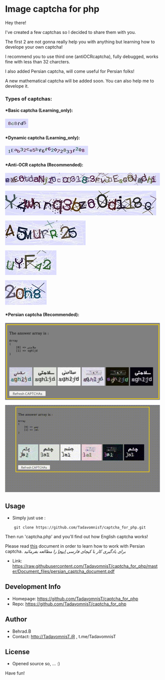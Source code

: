 # Image captcha for php

Hey there!

I've created a few captchas so I decided to share them with you.

The first 2 are not gonna really help you with anything but learning how to develope your own captcha!

I recommend you to use third one (antiOCRcaptcha), fully debugged, works fine with less than 32 charcters.

I also added Persian captcha, will come useful for Persian folks!

A new mathematical captcha will be added soon.
You can also help me to develope it.

### Types of captchas:
#### *Basic captcha (Learning_only):
![basicCaptcha](https://raw.githubusercontent.com/TadavomnisT/captcha_for_php/master/Document_files/basicCaptcha.jpeg)


#### *Dynamic captcha (Learning_only):
![dynamicBasicCaptcha](https://raw.githubusercontent.com/TadavomnisT/captcha_for_php/master/Document_files/dynamicBasicCaptcha.jpeg)


#### *Anti-OCR captcha (Recommended):
![antiOCRcaptcha_32](https://raw.githubusercontent.com/TadavomnisT/captcha_for_php/master/Document_files/antiOCRcaptcha_32.jpeg)

![antiOCRcaptcha_16](https://raw.githubusercontent.com/TadavomnisT/captcha_for_php/master/Document_files/antiOCRcaptcha_16.jpeg)

![antiOCRcaptcha_8](https://raw.githubusercontent.com/TadavomnisT/captcha_for_php/master/Document_files/antiOCRcaptcha_8.jpeg)

![antiOCRcaptcha_5](https://raw.githubusercontent.com/TadavomnisT/captcha_for_php/master/Document_files/antiOCRcaptcha_5.jpeg)

![antiOCRcaptcha_4](https://raw.githubusercontent.com/TadavomnisT/captcha_for_php/master/Document_files/antiOCRcaptcha_4.jpeg)


#### *Persian captcha (Recommended):
![persian_captchca](https://raw.githubusercontent.com/TadavomnisT/captcha_for_php/master/Document_files/example.png)

![persian_captcha_image](https://raw.githubusercontent.com/TadavomnisT/captcha_for_php/master/Document_files/example.gif)



## Usage
* Simply just use :
```
    git clone https://github.com/TadavomnisT/captcha_for_php.git
```

Then run 'captcha.php' and you'll find out how English captcha works!

Please read [this](https://raw.githubusercontent.com/TadavomnisT/captcha_for_php/master/Document_files/persian_captcha_document.pdf) document in order to learn how to work with Persian captcha.
*برای یادگیری کار با کپچای فارسی [اینجا](https://raw.githubusercontent.com/TadavomnisT/captcha_for_php/master/Document_files/persian_captcha_document.pdf) را مطالعه بفرمائید*
* Link: https://raw.githubusercontent.com/TadavomnisT/captcha_for_php/master/Document_files/persian_captcha_document.pdf 

## Development Info
* Homepage: https://github.com/TadavomnisT/captcha_for_php
* Repo: https://github.com/TadavomnisT/captcha_for_php

## Author
* Behrad.B
* Contact: http://TadavomnisT.iR , t.me/TadavomnisT

## License
* Opened source so, ... :)

Have fun!
